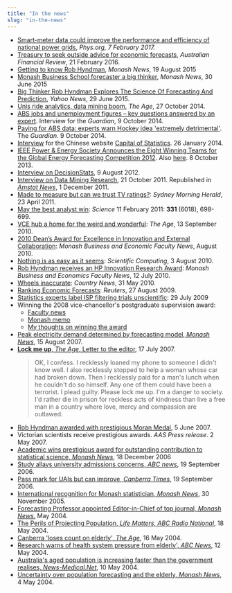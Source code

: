 ```yaml
---
title: "In the news"
slug: "in-the-news"
---
```


<ul>
  <li><a href="https://phys.org/news/2017-02-smart-meter-efficiency-national-power-grids.html">Smart-meter data could improve the performance and efficiency of national power grids</a>, <em>Phys.org<em>, 7 February 2017.</em></em></li>
  <li><a href="http://www.afr.com/news/politics/treasury-to-seek-outside-advice-for-economic-forecasts-20160221-gmzhc2">Treasury to seek outside advice for economic forecasts</a>, <em>Australian Financial Review</em>, 21 February 2016.</li>
  <li><a href="http://www.monash.edu/news/articles/getting-to-know-rob-hyndman">Getting to know Rob Hyndman</a>, <em>Monash News</em>, 19 August 2015</li>
  <li><a class="vt-p" href="https://www.monash.edu/news/show/monash-business-school-forecaster-a-big-thinker">Monash Business School forecaster a big thinker</a>, <em>Monash News</em>, 30 June 2015</li>
  <li><a class="vt-p" href="https://labs.yahoo.com/news/big-thinker-rob-hyndman-explores-science-forecasting-and-prediction">Big Thinker Rob Hyndman Explores The Science Of Forecasting And Prediction</a>, <em>Yahoo News</em>, 29 June 2015.</li>
  <li><a class="vt-p" href="http://www.theage.com.au/national/education/unis-ride-analytics-data-mining-boom-20141020-118nnt.html">Unis ride analytics, data mining boom</a>, <em>The Age</em>, 27 October 2014.</li>
  <li><a class="vt-p" href="http://www.theguardian.com/news/datablog/2014/oct/09/abs-jobs-and-unemployment-figures-key-questions-answered-by-an-expert">ABS jobs and unemployment figures – key questions answered by an expert</a>. Interview for the <em>Guardian</em>, 9 October 2014.</li>
  <li><a class="vt-p" href="http://www.theguardian.com/australia-news/2014/oct/09/paying-for-abs-data-experts-warn-hockey-idea-extremely-detrimental">Paying for ABS data: experts warn Hockey idea 'extremely detrimental'</a>. The <em>Guardian</em>. 9 October 2014.</li>
  <li><a class="vt-p" href="https://blog.earo.me/2014/01/26/interview-with-rob/">Interview</a> for the Chinese website <a class="vt-p" href="http://cos.name/2014/02/cos-interview-rob-j-hyndman/">Capital of Statistics</a>. 26 January 2014.</li>
  <li><a class="vt-p" href="http://www.ieee-pes.org/ieee-pes-announces-the-eight-winning-teams-for-gefcom2012">IEEE Power &amp; Energy Society Announces the Eight Winning Teams for the Global Energy Forecasting Competition 2012</a>. Also <a class="vt-p" href="https://web.archive.org/web/20140714161927/http://finance.yahoo.com/news/ieee-power-energy-society-announces-120700338.html">here</a>. 8 October 2013.</li>
  <li><a class="vt-p" href="http://www.decisionstats.com/interview-rob-j-hyndman-forecasting-expert-rstats/">Interview on DecisionStats</a>, 9 August 2012.</li>
  <li><a class="vt-p" href="http://www.dataminingblog.com/data-mining-interview-rob-hyndman/">Interview on Data Mining Research</a>, 21 October 2011. Republished in <a class="vt-p" href="http://magazine.amstat.org/blog/2011/12/01/qasitedec11/"><em>Amstat News</em></a>, 1 December 2011.</li>
  <li><a class="vt-p" href="http://www.smh.com.au/entertainment/tv-and-radio/made-to-measure-but-can-we-trust-tv-ratings-20110422-1dr9m.html">Made to measure but can we trust TV ratings?</a>: <em>Sydney Morning Herald</em>, 23 April 2011.</li>
  <li><a class="vt-p" href="http://www.sciencemag.org/content/331/6018/698.full">May the best analyst win</a>: <em>Science</em> 11 February 2011: <strong>331 </strong>(6018), 698-699.</li>
  <li><a class="vt-p" href="http://www.theage.com.au/national/education/vce-hub-a-home-for-the-weird-and-wonderful-20100910-154t6.html">VCE hub a home for the weird and wonderful</a>: <em>The Age</em>, 13 September 2010.</li>
  <li><a class="vt-p" href="http://news-events.buseco.monash.edu.au/2010/08/2010-dean%E2%80%99s-award-for-excellence-in-innovation-and-external-collaboration/">2010 Dean’s Award for Excellence in Innovation and External Collaboration</a>: <em>Monash Business and Economic Faculty News</em>, August 2010.</li>
  <li><a href="http://www.scientificcomputing.com/article/2010/08/nothing-easy-it-seems">Nothing is as easy as it seems</a>: <em>Scientific Computing</em>, 3 August 2010.</li>
  <li><a class="vt-p" href="http://news-events.buseco.monash.edu.au/2010/07/rob-hyndman-receives-an-hp-innovation-research-award/">Rob Hyndman receives an HP Innovation Research Award</a>: <em>Monash Business and Economics Faculty News</em>, 12 July 2010.</li>
  <li><a class="vt-p" href="http://web.archive.org/web/20100915023256/http://www.countrynews.com.au:80/story.asp?TakeNo=201005312508795">Wheels inaccurate</a>: <em>Country News</em>, 31 May 2010.</li>
  <li><a class="vt-p" href="http://blogs.reuters.com/macroscope/2009/08/27/ranking-economic-forecasts/">Ranking Economic Forecasts</a>: <em>Reuters</em>, 27 August 2009.</li>
  <li><a class="vt-p" href="http://www.arnnet.com.au/article/312845/statistics_experts_label_isp_filtering_trials_unscientific/">Statistics experts label ISP filtering trials unscientific</a>: 29 July 2009</li>
  <li>Winning the 2008 vice-chancellor's postgraduate supervision award:
<ul>
  <li><a class="vt-p" href="http://www.buseco.monash.edu.au/news/buseco-bulletin08/august/stories/moranmedal.html">Faculty news</a></li>
  <li><a class="vt-p" href="http://adm.monash.edu/records-archives/archives/memo-archive/2004-2007/stories/20080820/research-awards.html">Monash memo</a></li>
  <li><a class="vt-p" href="https://robjhyndman.com/hyndsight/supervision-award/">My thoughts on winning the award</a></li>
</ul>
</li>
  <li><a class="vt-p" href="http://adm.monash.edu/records-archives/archives/memo-archive/2004-2007/stories/20070815/rob-hyndman.html">Peak electricity demand determined by forecasting model, <em>Monash News</em></a>, 15 August 2007.</li>
  <li><a class="vt-p" href="http://www.theage.com.au/news/letters/neither-a-borrower-nor-a-lender-be/2007/07/16/1184559701338.html"><strong>Lock me up</strong>, <em>The Age</em>, Letter to the editor</a>, 17 July 2007.
<blockquote>OK, I confess. I recklessly loaned my phone to someone I didn't know well. I also recklessly stopped to help a woman whose car had broken down. Then I recklessly paid for a man's lunch when he couldn't do so himself. Any one of them could have been a terrorist. I plead guilty. Please lock me up. I'm a danger to society. I'd rather die in prison for reckless acts of kindness than live a free man in a country where love, mercy and compassion are outlawed.</blockquote>
</li>
  <li><a class="vt-p" href="http://www.buseco.monash.edu.au/news/2007/june/moran-medal.html">Rob Hyndman awarded with prestigious Moran Medal</a>, 5 June 2007.</li>
  <li>Victorian scientists receive prestigious awards. <em>AAS Press release</em>. 2 May 2007.</li>
  <li><a class="vt-p" href="http://www.monash.edu.au/news/releases/show/1043">Academic wins prestigious award for outstanding contribution to statistical science, <em>Monash News</em></a>, 18 December 2006</li>
  <li><a class="vt-p" href="http://www.abc.net.au/news/2006-09-19/study-allays-university-admissions-concerns/1267414">Study allays university admissions concerns, <em>ABC news</em></a>, 19 September 2006.</li>
  <li><a class="vt-p" href="http://web.archive.org/web/20080905094555/http://www.canberratimes.com.au/news/local/news/general/pass-mark-for-uais-but-can-improve/347234.aspx">Pass mark for UAIs but can improve, <em>Canberra Times</em></a>, 19 September 2006.</li>
  <li><a class="vt-p" href="http://adm.monash.edu/records-archives/archives/memo-archive/2004-2007/stories/20051130/r-hyndman.html">International recognition for Monash statistician, <em>Monash News</em>,</a> 30 November 2005.</li>
  <li><a class="vt-p" href="http://www.buseco.monash.edu.au/news/2004/may/forecasting.html">Forecasting Professor appointed Editor-in-Chief of top journal, <em>Monash News</em>.</a> May 2004.</li>
  <li><a class="vt-p" href="http://web.archive.org/web/20040623175820/http://www.abc.net.au/rn/talks/lm/stories/s1110050.htm">The Perils of Projecting Population, <em>Life Matters, ABC Radio National</em></a>, 18 May 2004.</li>
  <li><a class="vt-p" href="http://www.theage.com.au/articles/2004/05/15/1084571000068.html">Canberra 'loses count on elderly', <em>The Age</em></a>, 16 May 2004.</li>
  <li><a class="vt-p" href="http://www.abc.net.au/news/2004-05-12/research-warns-of-health-system-pressure-from/1974408">Research warns of health system pressure from elderly', <em>ABC News</em></a>, 12 May 2004.</li>
  <li><a class="vt-p" href="http://www.news-medical.net/news/2004/05/10/1367.aspx">Australia's aged population is increasing faster than the government realises, <em>News-Medical.Net</em></a>, 10 May 2004.</li>
  <li><a class="vt-p" href="http://www.monash.edu.au/news/releases/show/95">Uncertainty over population forecasting and the elderly, <em>Monash News</em></a>, 4 May 2004.</li>
</ul>
&nbsp;
